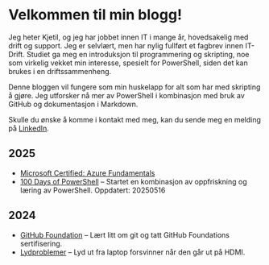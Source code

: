 # Velkommen til min blogg!

Jeg heter Kjetil, og jeg har jobbet innen IT i mange år, hovedsakelig med drift og support. Jeg er selvlært, men har nylig fullført et fagbrev innen IT-Drift. Studiet ga meg en introduksjon til programmering og skripting, noe som virkelig vekket min interesse, spesielt for PowerShell, siden det kan brukes i en driftssammenheng.

Denne bloggen vil fungere som min huskelapp for alt som har med skripting å gjøre. Jeg utforsker nå mer av PowerShell i kombinasjon med bruk av GitHub og dokumentasjon i Markdown.

Skulle du ønske å komme i kontakt med meg, kan du sende meg en melding på <a rel="me" href="https://www.linkedin.com/in/kjetil-jacobsen">LinkedIn</a>.

## 2025
- [Microsoft Certified: Azure Fundamentals](/2025/AZ-900/az-900.md)
- [100 Days of PowerShell](/2025/100-day-PowerShell-Challenge/100-Day-PowerShell-Challenge.md) – Startet en kombinasjon av oppfriskning og læring av PowerShell. Oppdatert: 20250516

## 2024

- [GitHub Foundation](/2024/githubfoundations/githubfoundations.md) – Lært litt om git og tatt GitHub Foundations sertifisering.
- [Lydproblemer](/2024/soundproblems/soundtrouble.md) – Lyd ut fra laptop forsvinner når den går ut på HDMI.

